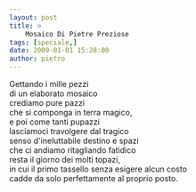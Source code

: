 ```yaml
---
layout: post
title: >
    Mosaico Di Pietre Preziose
tags: [speciale,]
date: 2009-01-01 15:28:00
author: pietro
---
```

Gettando i mille pezzi<br/>di un elaborato mosaico<br/>crediamo pure pazzi<br/>che si componga in terra magico,<br/>e poi come tanti pupazzi<br/>lasciamoci travolgere dal tragico<br/>senso d'ineluttabile destino e spazi<br/>che ci andiamo ritagliando fatidico<br/>resta il giorno dei molti topazi,<br/>in cui il primo tassello senza esigere alcun costo<br/>cadde da solo perfettamente al proprio posto.

